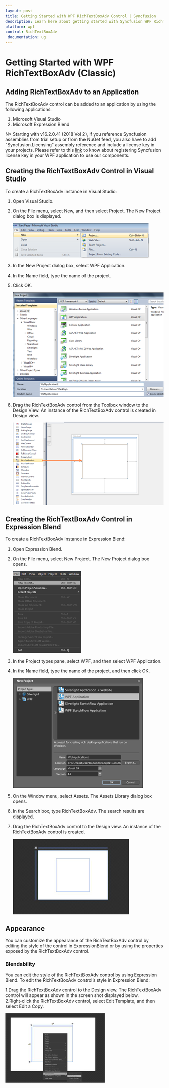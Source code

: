 ```yaml
---
layout: post
title: Getting Started with WPF RichTextBoxAdv Control | Syncfusion
description: Learn here about getting started with Syncfusion WPF RichTextBoxAdv (Classic) control, its elements and more details.
platform: wpf
control: RichTextBoxAdv
 documentation: ug
---
```


# Getting Started with WPF RichTextBoxAdv (Classic)

## Adding RichTextBoxAdv to an Application 

The RichTextBoxAdv control can be added to an application by using the following applications:

1. Microsoft Visual Studio
2. Microsoft Expression Blend

N> Starting with v16.2.0.41 (2018 Vol 2), if you reference Syncfusion assemblies from trial setup or from the NuGet feed, you also have to add "Syncfusion.Licensing" assembly reference and include a license key in your projects. Please refer to this [link](https://help.syncfusion.com/common/essential-studio/licensing/license-key) to know about registering Syncfusion license key in your WPF application to use our components.


## Creating the RichTextBoxAdv Control in Visual Studio

To create a RichTextBoxAdv instance in Visual Studio:

1. Open Visual Studio.      
2. On the File menu, select New, and then select Project. The New Project dialog box is displayed.           





   ![WPF RichTextBoxAdv Getting-Started Image1](Getting-Started_images/Getting-Started_img1.png)         



3. In the New Project dialog box, select WPF Application.                         
4. In the Name field, type the name of the project.                              
5. Click OK.                    


   ![WPF RichTextBoxAdv Getting-Started Image2](Getting-Started_images/Getting-Started_img2.png)





6. Drag the RichTextBoxAdv control from the Toolbox window to the Design View. An instance of the RichTextBoxAdv control is created in Design view.     



   ![WPF RichTextBoxAdv Getting-Started Image3](Getting-Started_images/Getting-Started_img3.png)





## Creating the RichTextBoxAdv Control in Expression Blend

To create a RichTextBoxAdv instance in Expression Blend:

1. Open Expression Blend.    
2. On the File menu, select New Project. The New Project dialog box opens.         



    ![WPF RichTextBoxAdv Getting-Started Image4](Getting-Started_images/Getting-Started_img4.png)



3. In the Project types pane, select WPF, and then select WPF Application.         
4. In the Name field, type the name of the project, and then click OK.             



   ![WPF RichTextBoxAdv Getting-Started Image5](Getting-Started_images/Getting-Started_img5.png)    



5. On the Window menu, select Assets. The Assets Library dialog box opens.                       
6. In the Search box, type RichTextBoxAdv. The search results are displayed.                     
7. Drag the RichTextBoxAdv control to the Design view. An instance of the RichTextBoxAdv control is created.                   



   ![WPF RichTextBoxAdv Getting-Started Image6](Getting-Started_images/Getting-Started_img6.png)



## Appearance

You can customize the appearance of the RichTextBoxAdv control by editing the style of the control in ExpressionBlend or by using the properties exposed by the RichTextBoxAdv control.

### Blendability

You can edit the style of the RichTextBoxAdv control by using Expression Blend. To edit the RichTextBoxAdv control’s style in Expression Blend:

1.Drag the RichTextBoxAdv control to the Design view. The RichTextBoxAdv control will appear as shown in the screen shot displayed below.                 
2.Right-click the RichTextBoxAdv control, select Edit Template, and then select Edit a Copy.          





![WPF RichTextBoxAdv Getting-Started Image7](Getting-Started_images/Getting-Started_img7.png)



